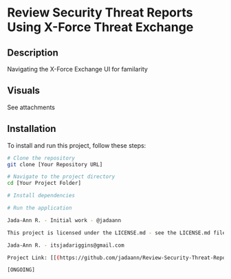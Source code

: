 # Review Security Threat Reports Using X-Force Threat Exchange

## Description

Navigating the X-Force Exchange UI for familarity

## Visuals

See attachments

## Installation

To install and run this project, follow these steps:

```bash
# Clone the repository
git clone [Your Repository URL]

# Navigate to the project directory
cd [Your Project Folder]

# Install dependencies

# Run the application

Jada-Ann R. - Initial work - @jadaann

This project is licensed under the LICENSE.md - see the LICENSE.md file for details

Jada-Ann R. - itsjadariggins@gmail.com

Project Link: [[(https://github.com/jadaann/Review-Security-Threat-Reports-using-X-Force-Threat-Exchange)https://github.com/jadaann/Review-Security-Threat-Reports-using-X-Force-Threat-Exchange]]

[ONGOING]

